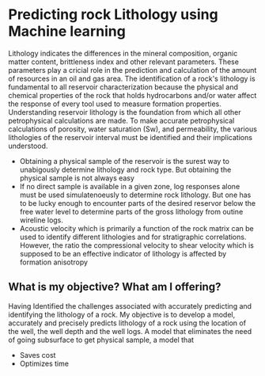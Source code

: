 # Predicting rock Lithology using Machine learning
Lithology indicates the differences in the mineral composition, organic matter content, brittleness index and other relevant parameters. These parameters play a cricial role in the prediction and calculation of the amount of resources in an oil and gas area. The identification of a rock's lithology is fundamental to all reservoir characterization because the physical and chemical properties of the rock that holds hydrocarbons and/or water affect the response of every tool used to measure formation properties. Understanding reservoir lithology is the foundation from which all other petrophysical calculations are made. To make accurate petrophysical calculations of porosity, water saturation (Sw), and permeability, the various lithologies of the reservoir interval must be identified and their implications understood. 
* Obtaining a physical sample of the reservoir is the surest way to unabigously determine lithology and rock type.  But obtaining the physical sample is not always easy
* If no direct sample is available in a given zone, log responses alone must be used simulatenoeusly to determine rock lithology. But one has to be lucky enough to encounter parts of the desired reservor below the free water level to determine parts of the gross lithology from outine wireline logs. 
* Acoustic velocity which is primarily a function of the rock matrix can be used to identify different lithologies and for stratigraphic correlations. However, the ratio the compressional velocity to shear velocity which is supposed to be an effective indicator of lithology is affected by formation anisotropy


## What is my objective? What am I offering?
Having Identified the challenges associated with accurately predicting and identifying the lithology of a rock. My objective is to develop a model, accurately and precisely predicts lithology of a rock using the location of the well, the well depth and the well logs. A model that eliminates the need of going subsurface to get physical sample, a model that
* Saves cost
* Optimizes time

